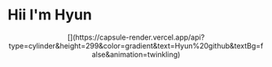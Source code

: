 <h1>Hii I'm Hyun </h1>

<div align="center">
  [<img src=""/>](https://capsule-render.vercel.app/api?type=cylinder&height=299&color=gradient&text=Hyun%20github&textBg=false&animation=twinkling)
</div>
